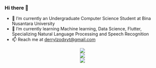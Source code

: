 ### Hi there 👋

- 🔭 I’m currently an Undergraduate Computer Science Student at Bina Nusantara University
- 🌱 I’m currently learning Machine learning, Data Science, Flutter, Specializing Natural Language Processing and Speech Recognition
- 📫 Reach me at derrylzodxyt@gmail.com

<p align="center"> 
  <img src="https://github-readme-stats.vercel.app/api?username=kderrylo&theme=merko"><br>
  <img src="https://streak-stats.demolab.com?user=kderrylo&theme=merko"><br>
  <img src="https://github-readme-stats.vercel.app/api/top-langs/?username=kderrylo&layout=compact&theme=merko">
</p>
